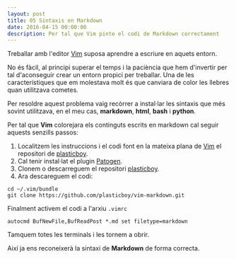 ```yaml
---
layout: post
title: 05 Sintaxis en Markdown
date: 2016-04-15 00:00:00
description: Per tal que Vim pinte el codi de Markdown correctament
---
```


Treballar amb l'editor [Vim](http://www.vim.org/) suposa aprendre a escriure en aquets entorn.

No és fàcil, al principi superar el temps i la paciència que hem d'invertir per tal d'aconseguir crear un entorn propici per treballar. Una de les característiques que em molestava molt és que canviara de color les llebres quan utilitzava cometes.

Per resoldre aquest problema vaig recòrrer a instal·lar les sintaxis que més sovint utilitzava, en el meu cas, **markdown**, **html**, **bash** i **python**.

Per tal que **Vim** colorejara els continguts escrits en markdown cal seguir aquests senzills passos:

1. Localitzem les instruccions i el codi font en la mateixa plana de [Vim](http://www.vim.org/scripts/script.php?script_id=1242) el repositori de [plasticboy](https://github.com/plasticboy/vim-markdown).
2. Cal tenir instal·lat el plugin [Patogen](https://github.com/tpope/vim-pathogen).
3. Clonem o descarreguem el repositori [plasticboy](https://github.com/plasticboy/vim-markdowni).
4. Ara descareguem el codi:

```
cd ~/.vim/bundle
git clone https://github.com/plasticboy/vim-markdown.git
```

Finalment activem el codi a l'arxiu `.vimrc`

```
autocmd BufNewFile,BufReadPost *.md set filetype=markdown
```
Tamquem totes les terminals i les tornem a obrir.

Així ja ens reconeixerà la sintaxi de **Markdown** de forma correcta.


